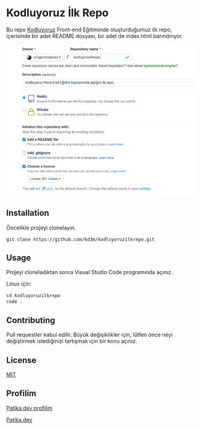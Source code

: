 # **Kodluyoruz İlk Repo**

Bu repo [Kodluyoruz](https://www.kodluyoruz.org/) Front-end Eğitiminde oluşturduğumuz ilk repo, içerisinde bir adet README dosyası, bir adet de index.html barındırıyor.

![Proje resmi](https://raw.githubusercontent.com/Kodluyoruz/taskforce/main/git/odev1/figures/github.png)

## **Installation**

Öncelikle projeyi clonelayın.

    git clone https://github.com/6d3m/kodluyoruzilkrepo.git

## **Usage**

Projeyi cloneladıktan sonra Visual Studio Code programında açınız.

Linux için:

    cd kodluyoruzilkrepo
    code .

## **Contributing**

Pull requestler kabul edilir. Büyük değişiklikler için, lütfen önce neyi değiştirmek istediğinizi tartışmak için bir konu açınız.

## **License**

[MIT](https://choosealicense.com/licenses/mit/)

## **Profilim**

[Patika.dev profilim](https://app.patika.dev/adamblue)

[Patika.dev](www.patika.dev)
